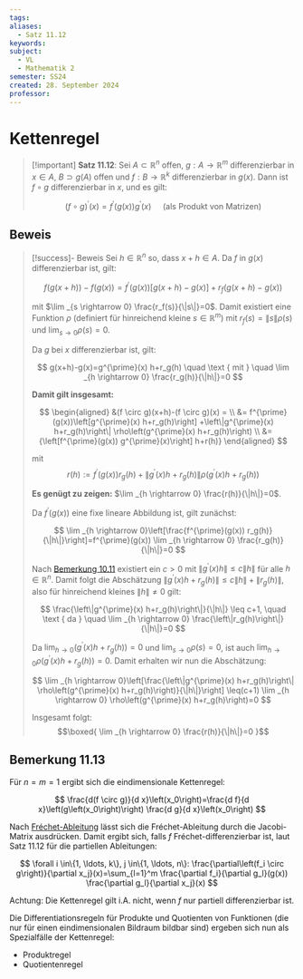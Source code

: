 ```yaml
---
tags: 
aliases:
  - Satz 11.12
keywords: 
subject:
  - VL
  - Mathematik 2
semester: SS24
created: 28. September 2024
professor:
---
```

 

# Kettenregel

> [!important] **Satz 11.12**: Sei $A \subset \mathbb{R}^n$ offen, $g: A \rightarrow \mathbb{R}^m$ differenzierbar in $x \in A$, $B \supset g(A)$ offen und $f: B \rightarrow \mathbb{R}^k$ differenzierbar in $g(x)$. Dann ist $f \circ g$ differenzierbar in $x$, und es gilt:
> 
> $$
> (f \circ g)^{\prime}(x)=f^{\prime}(g(x)) g^{\prime}(x) \quad \text { (als Produkt von Matrizen) }
> $$
> 

## Beweis

> [!success]- Beweis
> Sei $h \in \mathbb{R}^n$ so, dass $x+h \in A$. Da $f$ in $g(x)$ differenzierbar ist, gilt:
> 
> $$
> f(g(x+h))-f(g(x))=f^{\prime}(g(x))[g(x+h)-g(x)]+r_f(g(x+h)-g(x))
> $$
> 
> mit $\lim _{s \rightarrow 0} \frac{r_f(s)}{\|s\|}=0$. Damit existiert eine Funktion $\rho$ (definiert für hinreichend kleine $\left.s \in \mathbb{R}^m\right)$ mit $r_f(s)=\|s\| \rho(s)$ und $\lim _{s \rightarrow 0} \rho(s)=0$.
> 
> Da $g$ bei $x$ differenzierbar ist, gilt:
> 
> $$
> g(x+h)-g(x)=g^{\prime}(x) h+r_g(h) \quad \text { mit } \quad \lim _{h \rightarrow 0} \frac{r_g(h)}{\|h\|}=0
> $$
> 
> **Damit gilt insgesamt:**
> 
> $$
> \begin{aligned}
> &(f \circ g)(x+h)-(f \circ g)(x) =
> \\
> &= f^{\prime}(g(x))\left[g^{\prime}(x) h+r_g(h)\right] +\left\|g^{\prime}(x) h+r_g(h)\right\| \rho\left(g^{\prime}(x) h+r_g(h)\right)
> \\
> &= {\left[f^{\prime}(g(x)) g^{\prime}(x)\right] h+r(h)}
> \end{aligned}
> $$
> 
> mit
> $$
> r(h):=f^{\prime}(g(x)) r_g(h)+\left\|g^{\prime}(x) h+r_g(h)\right\| \rho\left(g^{\prime}(x) h+r_g(h)\right)
> $$
> 
> 
> **Es genügt zu zeigen:** $\lim _{h \rightarrow 0} \frac{r(h)}{\|h\|}=0$.
> 
> Da $f^{\prime}(g(x))$ eine fixe lineare Abbildung ist, gilt zunächst:
> 
> $$
> \lim _{h \rightarrow 0}\left[\frac{f^{\prime}(g(x)) r_g(h)}{\|h\|}\right]=f^{\prime}(g(x)) \lim _{h \rightarrow 0} \frac{r_g(h)}{\|h\|}=0
> $$
> 
> 
> Nach [Bemerkung 10.11](Algebra/Skalarprodukt.md#Bemerkung%2010.11) existiert ein $c>0$ mit $\left\|g^{\prime}(x) h\right\| \leq c\|h\|$ für alle $h \in \mathbb{R}^n$. Damit folgt die Abschätzung $\left\|g^{\prime}(x) h+r_g(h)\right\| \leq c\|h\|+\left\|r_g(h)\right\|$, also für hinreichend kleines $\|h\| \neq 0$ gilt:
> 
> $$
> \frac{\left\|g^{\prime}(x) h+r_g(h)\right\|}{\|h\|} \leq c+1, \quad \text { da } \quad \lim _{h \rightarrow 0} \frac{\left\|r_g(h)\right\|}{\|h\|}=0
> $$
> 
> 
> Da $\lim _{h \rightarrow 0}\left(g^{\prime}(x) h+r_g(h)\right)=0$ und $\lim _{s \rightarrow 0} \rho(s)=0$, ist auch $\lim _{h \rightarrow 0} \rho\left(g^{\prime}(x) h+r_g(h)\right)=0$. Damit erhalten wir nun die Abschätzung:
> 
> $$
> \lim _{h \rightarrow 0}\left[\frac{\left\|g^{\prime}(x) h+r_g(h)\right\| \rho\left(g^{\prime}(x) h+r_g(h)\right)}{\|h\|}\right] \leq(c+1) \lim _{h \rightarrow 0} \rho\left(g^{\prime}(x) h+r_g(h)\right)=0
> $$
> 
> 
> Insgesamt folgt:
> $$\boxed{ \lim _{h \rightarrow 0} \frac{r(h)}{\|h\|}=0 }$$
> 

## Bemerkung 11.13

Für $n=m=1$ ergibt sich die eindimensionale Kettenregel:

$$
\frac{d(f \circ g)}{d x}\left(x_0\right)=\frac{d f}{d x}\left(g\left(x_0\right)\right) \frac{d g}{d x}\left(x_0\right)
$$


Nach [Fréchet-Ableitung](Analysis/Fréchet-Ableitung.md) lässt sich die Fréchet-Ableitung durch die Jacobi-Matrix ausdrücken. Damit ergibt sich, falls $f$ Fréchet-differenzierbar ist, laut Satz 11.12 für die partiellen Ableitungen:

$$
\forall i \in\{1, \ldots, k\}, j \in\{1, \ldots, n\}: \frac{\partial\left(f_i \circ g\right)}{\partial x_j}(x)=\sum_{l=1}^m \frac{\partial f_i}{\partial g_l}(g(x)) \frac{\partial g_l}{\partial x_j}(x)
$$


Achtung: Die Kettenregel gilt i.A. nicht, wenn $f$ nur partiell differenzierbar ist.

Die Differentiationsregeln für Produkte und Quotienten von Funktionen (die nur für einen eindimensionalen Bildraum bildbar sind) ergeben sich nun als Spezialfälle der Kettenregel:

- Produktregel
- Quotientenregel